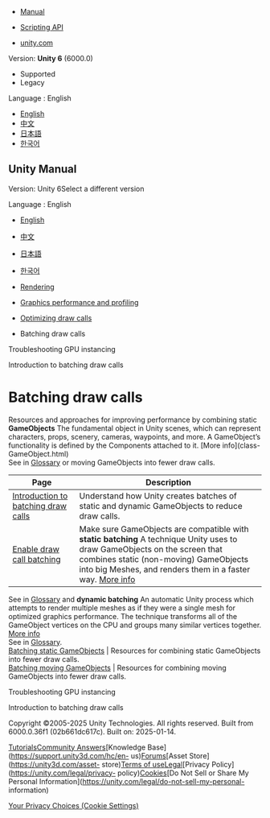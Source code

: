 [](https://docs.unity3d.com)

  * [Manual](../Manual/index.html)
  * [Scripting API](../ScriptReference/index.html)

  * [unity.com](https://unity.com/)

Version: **Unity 6** (6000.0)

  * Supported
  * Legacy

Language : English

  * [English](/Manual/DrawCallBatching-landing.html)
  * [中文](/cn/current/Manual/DrawCallBatching-landing.html)
  * [日本語](/ja/current/Manual/DrawCallBatching-landing.html)
  * [한국어](/kr/current/Manual/DrawCallBatching-landing.html)

[](https://docs.unity3d.com)

## Unity Manual

Version: Unity 6Select a different version

Language : English

  * [English](/Manual/DrawCallBatching-landing.html)
  * [中文](/cn/current/Manual/DrawCallBatching-landing.html)
  * [日本語](/ja/current/Manual/DrawCallBatching-landing.html)
  * [한국어](/kr/current/Manual/DrawCallBatching-landing.html)

  * [Rendering](rendering-and-post-processing.html)
  * [Graphics performance and profiling](graphics-performance-profiling.html)
  * [Optimizing draw calls](reduce-draw-calls-landing.html)
  * Batching draw calls

[](gpu-instancing-troubleshoot.html)

Troubleshooting GPU instancing

[](DrawCallBatching.html)

Introduction to batching draw calls

# Batching draw calls

Resources and approaches for improving performance by combining static
**GameObjects** The fundamental object in Unity scenes, which can represent
characters, props, scenery, cameras, waypoints, and more. A GameObject’s
functionality is defined by the Components attached to it. [More info](class-
GameObject.html)  
See in [Glossary](Glossary.html#GameObject) or moving GameObjects into fewer
draw calls.

**Page** | **Description**  
---|---  
[Introduction to batching draw calls](DrawCallBatching.html) | Understand how Unity creates batches of static and dynamic GameObjects to reduce draw calls.  
[Enable draw call batching](DrawCallBatching-Enable.html) | Make sure GameObjects are compatible with **static batching** A technique Unity uses to draw GameObjects on the screen that combines static (non-moving) GameObjects into big Meshes, and renders them in a faster way. [More info](DrawCallBatching.html)  
See in [Glossary](Glossary.html#StaticBatching) and **dynamic batching** An
automatic Unity process which attempts to render multiple meshes as if they
were a single mesh for optimized graphics performance. The technique
transforms all of the GameObject vertices on the CPU and groups many similar
vertices together. [More info](DrawCallBatching.html)  
See in [Glossary](Glossary.html#DynamicBatching).  
[Batching static GameObjects](static-batching-landing.html) | Resources for combining static GameObjects into fewer draw calls.  
[Batching moving GameObjects](dynamic-batching-landing.html) | Resources for combining moving GameObjects into fewer draw calls.  
  
[](gpu-instancing-troubleshoot.html)

Troubleshooting GPU instancing

[](DrawCallBatching.html)

Introduction to batching draw calls

Copyright ©2005-2025 Unity Technologies. All rights reserved. Built from
6000.0.36f1 (02b661dc617c). Built on: 2025-01-14.

[Tutorials](https://learn.unity.com/)[Community
Answers](https://answers.unity3d.com)[Knowledge
Base](https://support.unity3d.com/hc/en-
us)[Forums](https://forum.unity3d.com)[Asset Store](https://unity3d.com/asset-
store)[Terms of
use](https://docs.unity3d.com/Manual/TermsOfUse.html)[Legal](https://unity.com/legal)[Privacy
Policy](https://unity.com/legal/privacy-
policy)[Cookies](https://unity.com/legal/cookie-policy)[Do Not Sell or Share
My Personal Information](https://unity.com/legal/do-not-sell-my-personal-
information)

[Your Privacy Choices (Cookie Settings)](javascript:void\(0\);)

